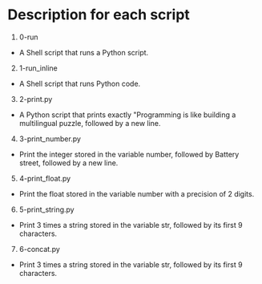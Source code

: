 # Description for each script

1. 0-run
 * A Shell script that runs a Python script.
2. 1-run_inline
 * A Shell script that runs Python code.
3. 2-print.py
 * A Python script that prints exactly "Programming is like building a multilingual puzzle, followed by a new line.
4. 3-print_number.py
 * Print the integer stored in the variable number, followed by Battery street, followed by a new line.
5. 4-print_float.py
 * Print the float stored in the variable number with a precision of 2 digits.
6. 5-print_string.py
 * Print 3 times a string stored in the variable str, followed by its first 9 characters.
7. 6-concat.py
 * Print 3 times a string stored in the variable str, followed by its first 9 characters.




